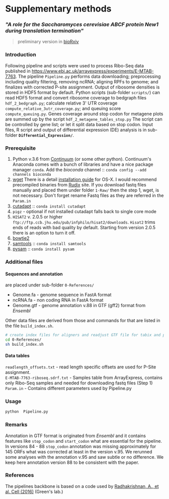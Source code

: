 # Supplementary methods

### *"A role for the _Saccharomyces cerevisiae_ ABCF protein New1 during translation termination"*  
> preliminary version in [bioRxiv](https://www.biorxiv.org/content/10.1101/638064v1)  

### Introduction  

Following pipeline and scripts were used to process Ribo-Seq data published in https://www.ebi.ac.uk/arrayexpress/experiments/E-MTAB-7763.
The pipeline `Pipeline.py` performs data downloading; preprocessing including quality filtering, removing ncRNA; aligning RPFs to genome; and finalizes with corrected P-site assignment. Output of ribosome densities is stored in HDF5 format by default. Python scripts (sub-folder `scripts/`) can read HDF5 format and convert ribosome coverage to bedgraph files `hdf_2_bedgraph.py`; calculate relative 3' UTR coverage `compute_relative_3utr_coverage.py`; and queuing score `compute_queuing.py`. Genes coverage around stop codon for metagene plots are summed up by the script `hdf_2_metagene_tables_stop.py` The script can be controlled by gene list; or let it split data based on stop codon.  Input files, R script and output of differential expression (DE) 
analysis is in sub-folder __`Differential_Expression/`__.

### Prerequisite
1) Python v.3.6 from [Continuum](https://www.continuum.io/downloads) (or some other python). Continuum's Anaconda comes with a bunch of libraries and have a nice package manager `conda`.  Add the _bioconda_ channel ::  `conda config --add channels bioconda`
2) [wget](http://www.gnu.org/software/wget/) There is a detail [installation guide](https://coolestguidesontheplanet.com/install-and-configure-wget-on-os-x/) for OS-X. I would recommend precompiled binaries from [Rudix](http://rudix.org/packages/wget.html) site.  If you download fastq files manually and placed them under folder `1-Raw/` then the step 1, wget, is not necessary. Don't forget rename Fastq files as they are referred in the `Param.in` 
3) [cutadapt](https://cutadapt.readthedocs.io/en/stable/) :: `conda install cutadapt`   
4) `pigz` - optional if not installed cutadapt falls back to single core mode  
5) `HISAT2` v. 2.0.5 or higher `ftp://ftp.ccb.jhu.edu/pub/infphilo/hisat2/downloads`. `Hisat2` trims ends of reads with bad quality by default. Starting from version 2.0.5 there is an option to turn it off.  
6) [bowtie2](http://bowtie-bio.sourceforge.net/bowtie2/index.shtml) 
7) [samtools](https://github.com/samtools/samtools/)  :: `conda install samtools`  
8) [pysam](https://github.com/pysam-developers/pysam) :: `conda install pysam`  

### Additional files
#### Sequences and annotation
are placed under sub-folder `0-References/`  
  * Genome.fa  - genome sequence in FastA format  
  * ncRNA.fa   - non coding RNA in FastA format  
  * Genome.gtf - genome annotation v.88 in GTF (gff2) format from _Ensembl_   

Other data files are derived from those and commands for that are listed in the file  `build_index.sh`.
```bash
# create index files for aligners and readjust GTF file for tabix and pysam
cd 0-References/
sh build_index.sh
```
#### Data tables  
`readlength_offsets.txt` - read length specific offsets are used for P-Site assignment.  
`E-MTAB-7763-riboseq.sdrf.txt` -  Samples table from ArrayExpress, contains only Ribo-Seq samples and needed for downloading fastq files (Step 1)  
`Param.in` - Contains different parameters used by Pipeline.py
### Usage
```bash
python  Pipeline.py
```

### Remarks
Annotation in GTF format is originated from _Ensembl_ and it contains features like `stop_codon` and `start_codon` what are essential for the pipeline. In versions 84 - 88  `stop_codon` annotation was missing approximately for 145 ORFs what was corrected at least in the version v.95. We rerunned some analyses with the annotation v.95 and saw subtle or no difference. We keep here annotation version 88 to be consistent with the paper.

### References
The pipelines backbone is based on a code used by [Radhakrishnan, A., et al. Cell (2016)](https://github.com/greenlabjhmi/2016-Cell-Dhh1) (Green's lab.)
